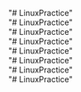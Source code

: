 "# LinuxPractice"  
"# LinuxPractice"  
"# LinuxPractice"  
"# LinuxPractice"  
"# LinuxPractice"  
"# LinuxPractice"  
"# LinuxPractice"  
"# LinuxPractice"  
